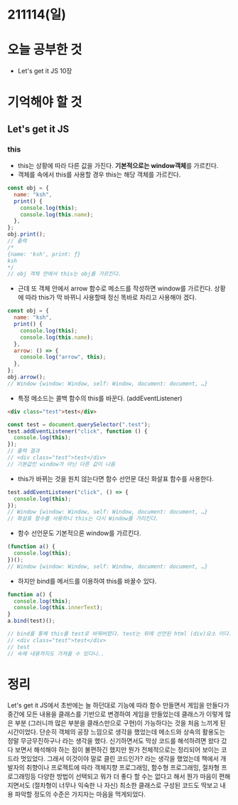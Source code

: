 # 211114(일)

# 오늘 공부한 것

- Let's get it JS 10장

# 기억해야 할 것

## Let's get it JS

### this

- this는 상황에 따라 다른 값을 가진다. **기본적으로는 window객체**를 가르킨다.
- 객체를 속에서 this를 사용할 경우 this는 해당 객체를 가르킨다.

```jsx
const obj = {
  name: "ksh",
  print() {
    console.log(this);
    console.log(this.name);
  },
};
obj.print();
// 출력
/*
{name: 'ksh', print: ƒ}
ksh
*/
// obj 객체 안에서 this는 obj를 가르킨다.
```

- 근데 또 객체 안에서 arrow 함수로 메소드를 작성하면 window를 가르킨다.
  상황에 따라 this가 막 바뀌니 사용할때 정신 똑바로 차리고 사용해야 겠다.

```jsx
const obj = {
  name: "ksh",
  print() {
    console.log(this);
    console.log(this.name);
  },
  arrow: () => {
    console.log("arrow", this);
  },
};
obj.arrow();
// Window {window: Window, self: Window, document: document, …}
```

- 특정 메소드는 콜백 함수의 this를 바꾼다. (addEventListener)

```html
<div class="test">test</div>
```

```jsx
const test = document.querySelector(".test");
test.addEventListener("click", function () {
  console.log(this);
});
// 출력 결과
// <div class="test">test</div>
// 기본값인 window가 아닌 다른 값이 나옴
```

- this가 바뀌는 것을 원치 않는다면 함수 선언문 대신 화살표 함수를 사용한다.

```jsx
test.addEventListener("click", () => {
  console.log(this);
});
// Window {window: Window, self: Window, document: document, …}
// 화살표 함수를 사용하니 this는 다시 Window를 가리킨다.
```

- 함수 선언문도 기본적으론 window를 가르킨다.

```jsx
(function a() {
  console.log(this);
})();
// Window {window: Window, self: Window, document: document, …}
```

- 하지만 bind를 메서드를 이용하여 this를 바꿀수 있다.

```jsx
function a() {
  console.log(this);
  console.log(this.innerText);
}
a.bind(test)();

// bind를 통해 this를 test로 바꿔버렸다. test는 위에 선언된 html (div)요소 이다.
// <div class="test">test</div>
// test
// 속에 내용까지도 가져올 수 있다니..
```

# 정리

Let's get it JS에서 초반에는 늘 하던대로 기능에 따라 함수 만들면서 게임을 만들다가 중간에 모든 내용을 클래스를 기반으로 변경하여 게임을 만들었는데 클래스가 이렇게 많은 부분 (그러니까 많은 부분을 클래스만으로 구현)이 가능하다는 것을 처음 느끼게 된 시간이었다. 단순히 객체의 공장 느낌으로 생각을 했었는데 메소드와 상속의 활용도는 정말 무긍무진하구나 라는 생각을 했다. 신기하면서도 막상 코드를 해석하려면 왔다 갔다 보면서 해석해야 하는 점이 불편하긴 했지만 뭔가 전체적으로는 정리되어 보이는 코드라 멋있었다. 그래서 이것이야 말로 클린 코드인가? 라는 생각을 했었는데 책에서 개발자의 취향이나 프로젝트에 따라 객체지향 프로그래밍, 함수형 프로그래밍, 절차형 프로그래밍등 다양한 방법이 선택되고 뭐가 더 좋다 할 수는 없다고 해서 뭔가 마음이 편해지면서도 (절차형이 너무나 익숙한 나 자신) 최소한 클래스로 구성된 코드도 딱보고 내용 파악할 정도의 수준은 가지자는 마음을 먹게되었다.
